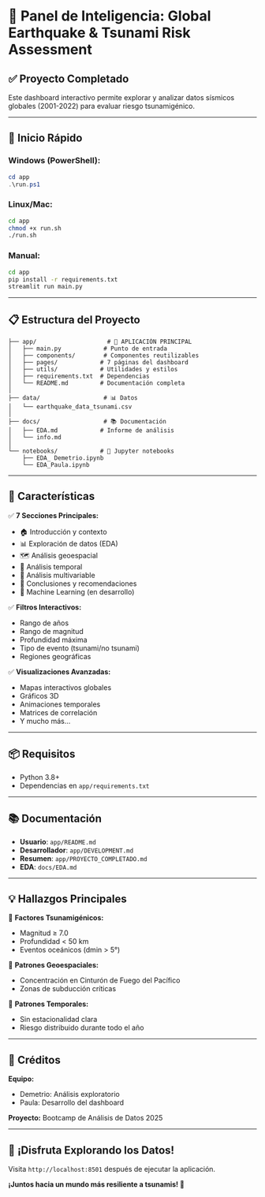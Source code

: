 # 🌊 Panel de Inteligencia: Global Earthquake & Tsunami Risk Assessment

## ✅ Proyecto Completado

Este dashboard interactivo permite explorar y analizar datos sísmicos globales (2001-2022) para evaluar riesgo tsunamigénico.

---

## 🚀 Inicio Rápido

### Windows (PowerShell):
```powershell
cd app
.\run.ps1
```

### Linux/Mac:
```bash
cd app
chmod +x run.sh
./run.sh
```

### Manual:
```bash
cd app
pip install -r requirements.txt
streamlit run main.py
```

---

## 📋 Estructura del Proyecto

```
├── app/                    # 🚀 APLICACIÓN PRINCIPAL
│   ├── main.py            # Punto de entrada
│   ├── components/        # Componentes reutilizables
│   ├── pages/            # 7 páginas del dashboard
│   ├── utils/            # Utilidades y estilos
│   ├── requirements.txt  # Dependencias
│   └── README.md         # Documentación completa
│
├── data/                  # 📊 Datos
│   └── earthquake_data_tsunami.csv
│
├── docs/                  # 📚 Documentación
│   ├── EDA.md            # Informe de análisis
│   └── info.md
│
└── notebooks/            # 📓 Jupyter notebooks
    ├── EDA_ Demetrio.ipynb
    └── EDA_Paula.ipynb
```

---

## 🎯 Características

✅ **7 Secciones Principales:**
- 🏠 Introducción y contexto
- 📊 Exploración de datos (EDA)
- 🗺️ Análisis geoespacial
- 📅 Análisis temporal
- 🔬 Análisis multivariable
- 📝 Conclusiones y recomendaciones
- 🤖 Machine Learning (en desarrollo)

✅ **Filtros Interactivos:**
- Rango de años
- Rango de magnitud
- Profundidad máxima
- Tipo de evento (tsunami/no tsunami)
- Regiones geográficas

✅ **Visualizaciones Avanzadas:**
- Mapas interactivos globales
- Gráficos 3D
- Animaciones temporales
- Matrices de correlación
- Y mucho más...

---

## 📦 Requisitos

- Python 3.8+
- Dependencias en `app/requirements.txt`

---

## 📚 Documentación

- **Usuario**: `app/README.md`
- **Desarrollador**: `app/DEVELOPMENT.md`
- **Resumen**: `app/PROYECTO_COMPLETADO.md`
- **EDA**: `docs/EDA.md`

---

## 💡 Hallazgos Principales

🎯 **Factores Tsunamigénicos:**
- Magnitud ≥ 7.0
- Profundidad < 50 km
- Eventos oceánicos (dmin > 5°)

🌊 **Patrones Geoespaciales:**
- Concentración en Cinturón de Fuego del Pacífico
- Zonas de subducción críticas

📅 **Patrones Temporales:**
- Sin estacionalidad clara
- Riesgo distribuido durante todo el año

---

## 🤝 Créditos

**Equipo:**
- Demetrio: Análisis exploratorio
- Paula: Desarrollo del dashboard

**Proyecto:** Bootcamp de Análisis de Datos 2025

---

## 🌟 ¡Disfruta Explorando los Datos!

Visita `http://localhost:8501` después de ejecutar la aplicación.

**¡Juntos hacia un mundo más resiliente a tsunamis! 🌊**
